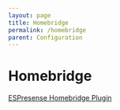 ```yaml
---
layout: page
title: Homebridge
permalink: /homebridge
parent: Configuration
---
```


# Homebridge

[ESPresense Homebridge Plugin](https://www.npmjs.com/package/homebridge-espresense)
